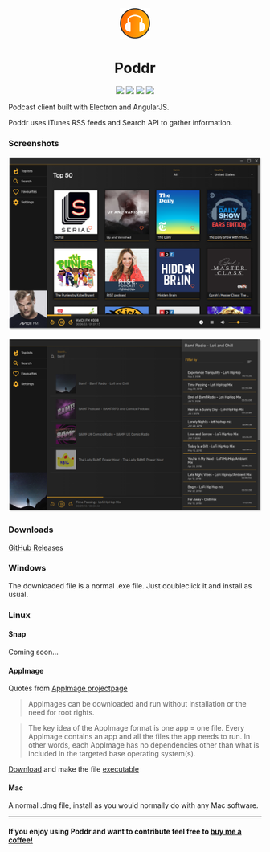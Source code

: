 <div align="center">
    <img src="images/poddr_logo.png" alt="Poddr" width="60" height="60">
    <h1>Poddr</h1>
    <img src="https://img.shields.io/github/release/sn8z/poddr.svg?style=for-the-badge">
    <img src="https://img.shields.io/github/downloads/sn8z/poddr/total.svg?style=for-the-badge">
    <img src="https://img.shields.io/github/release-date/sn8z/poddr.svg?style=for-the-badge">
    <img src="https://img.shields.io/david/sn8z/poddr.svg?style=for-the-badge">
</div>



 
Podcast client built with Electron and AngularJS.
 
Poddr uses iTunes RSS feeds and Search API to gather information.
### Screenshots

![Screenshot](images/poddr.png)

![Screenshot](images/poddr_2.png)

### Downloads

[GitHub Releases](https://github.com/Sn8z/Poddr/releases)

### Windows

The downloaded file is a normal .exe file. Just doubleclick it and install as usual.

### Linux

#### Snap

Coming soon...

#### AppImage

Quotes from [AppImage projectpage](https://appimage.org)
> AppImages can be downloaded and run without installation or the need for root rights.

> The key idea of the AppImage format is one app = one file. Every AppImage contains an app and all the files the app needs to run. In other words, each AppImage has no dependencies other than what is included in the targeted base operating system(s).

[Download](https://github.com/Sn8z/Poddr/releases) and make the file [executable](https://discourse.appimage.org/t/how-to-make-an-appimage-executable/80)

#### Mac

A normal .dmg file, install as you would normally do with any Mac software.

<hr>

#### If you enjoy using Poddr and want to contribute feel free to [buy me a coffee!](https://ko-fi.com/sneitz)